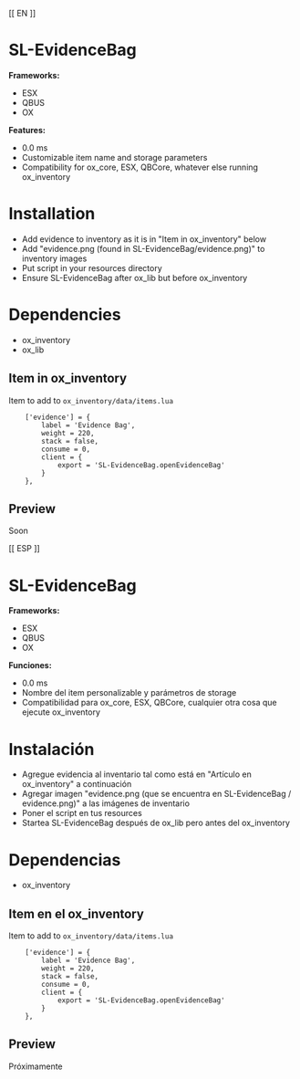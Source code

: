 [[ EN ]]

# SL-EvidenceBag

<b>Frameworks:</b>
- ESX
- QBUS
- OX


<b>Features:</b>
- 0.0 ms
- Customizable item name and storage parameters
- Compatibility for ox_core, ESX, QBCore, whatever else running ox_inventory


# Installation
- Add evidence to inventory as it is in "Item in ox_inventory" below
- Add "evidence.png (found in SL-EvidenceBag/evidence.png)" to inventory images
- Put script in your resources directory
- Ensure SL-EvidenceBag after ox_lib but before ox_inventory

# Dependencies
- ox_inventory
- ox_lib

## Item in ox_inventory
Item to add to `ox_inventory/data/items.lua`
```
	['evidence'] = {
		label = 'Evidence Bag',
		weight = 220,
		stack = false,
		consume = 0,
		client = {
			export = 'SL-EvidenceBag.openEvidenceBag'
		}
	},
```
## Preview
Soon

[[ ESP ]]

# SL-EvidenceBag

<b>Frameworks:</b>
- ESX
- QBUS
- OX


<b>Funciones:</b>
- 0.0 ms
- Nombre del item personalizable y parámetros de storage
- Compatibilidad para ox_core, ESX, QBCore, cualquier otra cosa que ejecute ox_inventory

# Instalación
- Agregue evidencia al inventario tal como está en "Artículo en ox_inventory" a continuación
- Agregar imagen "evidence.png (que se encuentra en SL-EvidenceBag / evidence.png)" a las imágenes de inventario
- Poner el script en tus resources
- Startea SL-EvidenceBag después de ox_lib pero antes del ox_inventory

# Dependencias
- ox_inventory

## Item en el ox_inventory
Item to add to `ox_inventory/data/items.lua`
```
	['evidence'] = {
		label = 'Evidence Bag',
		weight = 220,
		stack = false,
		consume = 0,
		client = {
			export = 'SL-EvidenceBag.openEvidenceBag'
		}
	},
```
## Preview
Próximamente
